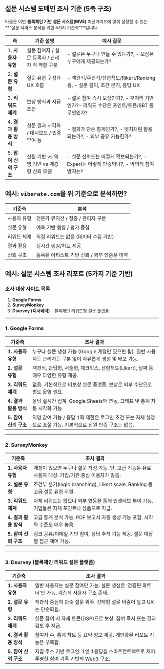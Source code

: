 ## 설문 시스템 도메인 조사 기준 (5축 구조)

다음은 이번 **블록체인 기반 설문 시스템(MVE)** 미션가이드에 맞춰 설정할 수 있는  
**"설문 서비스 분석을 위한 5가지 기준축"**입니다.

| 축                    | 기준 설명                                       | 예시 질문                                                                                  |
| --------------------- | ----------------------------------------------- | ------------------------------------------------------------------------------------------ |
| 1. **사용자 유형**    | 설문 참여자 / 설문 등록자 / 관리자 각 역할 구분 | - 설문은 누구나 만들 수 있는가?, - 보상은 누구에게 제공되는가?                             |
| 2. **설문 유형**      | 질문 유형 구성과 UX 흐름                        | - 객관식/주관식/선형척도/Rikert/Ranking 등, - 설문 길이, 조건 분기, 응답 UX                |
| 3. **리워드 체계**    | 보상 방식과 지급 조건                           | - 설문 참여 즉시 보상인가?, - 후처리 기반인가?- 리워드 수단은 포인트/토큰/SBT 등 무엇인가? |
| 4. **결과 활용 방식** | 설문 결과 시각화 / 대시보드 / 인증 부여 등      | - 결과가 단순 통계인가?, - 뱃지처럼 활용되는가?, - 외부 공유 가능한가?                     |
| 5. **참여 신뢰 구조** | 신원 기반 vs 익명 기반 vs 계층형 신뢰 모델      | - 설문 신뢰도는 어떻게 확보되는가?, - Expert는 어떻게 인증되나?, - 악의적 참여 방지는?     |

## 예시: `viberate.com`을 위 기준으로 분석하면?

| 기준축      | 분석                                         |
| ----------- | -------------------------------------------- |
| 사용자 유형 | 전문가 뮤지션 / 청중 / 관리자 구분           |
| 설문 유형   | 예측 기반 랭킹 / 평가 중심                   |
| 리워드 체계 | 직접 리워드는 없음 (데이터 수집 기반)        |
| 결과 활용   | 실시간 랭킹/차트 제공                        |
| 신뢰 구조   | 등록된 아티스트 기반 신뢰 / 외부 인증은 미약 |

## 예시: 설문 시스템 조사 리포트 (5가지 기준 기반)

### 조사 대상 사이트 목록

1. **Google Forms**
2. **SurveyMonkey**
3. **Dsurvey (디서베이)** – 블록체인 리워드형 설문 플랫폼

---

### 1. Google Forms

| 기준축                | 조사 결과                                                                                                     |
| --------------------- | ------------------------------------------------------------------------------------------------------------- |
| **1. 사용자 유형**    | 누구나 설문 생성 가능 (Google 계정만 있으면 됨). 일반 사용자든 관리자든 구분 없이 자유롭게 생성 및 배포 가능. |
| **2. 설문 유형**      | 객관식, 단답형, 서술형, 체크박스, 선형척도(Likert), 날짜 등 매우 다양한 유형 제공.                            |
| **3. 리워드 체계**    | 없음. 기본적으로 비보상 설문 플랫폼. 보상은 외부 수단으로 별도 운영 필요.                                     |
| **4. 결과 활용 방식** | 응답 실시간 집계, Google Sheets와 연동, 그래프 및 통계 자동 시각화 가능.                                      |
| **5. 참여 신뢰 구조** | 익명 참여 가능 / 응답 1회 제한은 로그인 조건 또는 자체 설정으로 조절 가능. 기본적으로 신원 인증 구조는 없음.  |

---

### 2. SurveyMonkey

| 기준축                | 조사 결과                                                                                            |
| --------------------- | ---------------------------------------------------------------------------------------------------- |
| **1. 사용자 유형**    | 계정이 있으면 누구나 설문 작성 가능. 단, 고급 기능은 유료 사용자 대상. 기업/기관 중심 이용자가 많음. |
| **2. 설문 유형**      | 조건부 분기(logic branching), Likert scale, Ranking 등 고급 설문 유형 지원.                          |
| **3. 리워드 체계**    | 자체 리워드는 없으나 외부 연동을 통해 인센티브 부여 가능. 기업들은 자체 포인트나 상품으로 지급.      |
| **4. 결과 활용 방식** | 고급 통계 분석 가능, PDF 보고서 자동 생성 기능 포함. 시각화 수준도 매우 높음.                        |
| **5. 참여 신뢰 구조** | 링크 공유/이메일 기반 참여, 응답 추적 기능 제공. 설문 대상별 접근 제어 가능.                         |

---

### 3. Dsurvey (블록체인 리워드 설문 플랫폼)

| 기준축                | 조사 결과                                                                                    |
| --------------------- | -------------------------------------------------------------------------------------------- |
| **1. 사용자 유형**    | 일반 사용자는 설문 참여만 가능. 설문 생성은 ‘검증된 파트너’만 가능. 계층적 사용자 구조 존재. |
| **2. 설문 유형**      | 객관식 중심의 단순 설문 위주. 선택형 설문 비중이 높고 UX는 단순화됨.                         |
| **3. 리워드 체계**    | 설문 참여 시 자체 토큰(DSP)으로 보상. 참여 즉시 또는 결과 검토 후 지급.                      |
| **4. 결과 활용 방식** | 참여자 수, 통계 차트 등 요약 정보 제공. 개인화된 리포트 기능은 부족함.                       |
| **5. 참여 신뢰 구조** | 지갑 주소 기반 로그인. 1인 1응답을 스마트컨트랙트로 제어. 투명한 참여 기록 기반의 Web3 구조. |
